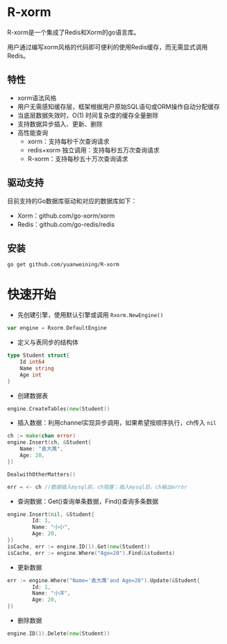 # R-xorm

R-xorm是一个集成了Redis和Xorm的go语言库。

用户通过编写xorm风格的代码即可便利的使用Redis缓存，而无需显式调用Redis。

## 特性

* xorm语法风格
* 用户无需感知缓存层，框架根据用户原始SQL语句或ORM操作自动分配缓存
* 当底层数据失效时，O(1) 时间复杂度的缓存全量删除
* 支持数据异步插入、更新、删除
* 高性能查询
  * xorm：支持每秒千次查询请求
  * redis+xorm 独立调用：支持每秒五万次查询请求
  * R-xorm：支持每秒五十万次查询请求

## 驱动支持

目前支持的Go数据库驱动和对应的数据库如下：

* Xorm：github.com/go-xorm/xorm
* Redis：github.com/go-redis/redis

## 安装

```shell
go get github.com/yuanweining/R-xorm
```

# 快速开始

* 先创建引擎，使用默认引擎或调用 `Rxorm.NewEngine()`

```go
var engine = Rxorm.DefaultEngine
```

* 定义与表同步的结构体

```go
type Student struct{
	Id int64
	Name string
	Age int
}
```

* 创建数据表

```go
engine.CreateTables(new(Student))
```

* 插入数据：利用channel实现异步调用，如果希望按顺序执行，ch传入 `nil`

```go
ch := make(chan error) 
engine.Insert(ch, &Student{
    Name: "袁大鹰",
    Age: 20,
})

DealwithOtherMatters()

err = <- ch //数据插入mysql前，ch阻塞；插入mysql后，ch输出error
```

* 查询数据：Get()查询单条数据，Find()查询多条数据

```go
engine.Insert(nil, &Student{
		Id: 1,
		Name: "小小",
		Age: 20,
})
isCache, err := engine.ID(1).Get(new(Student)) 
isCache, err := engine.Where("Age=20").Find(&students) 
```

* 更新数据

```go
err := engine.Where("Name='袁大鹰'and Age=20").Update(&Student{
		Id: 1,
		Name: "小洋",
		Age: 20,
})
```

* 删除数据

```go
engine.ID(1).Delete(new(Student))
```

